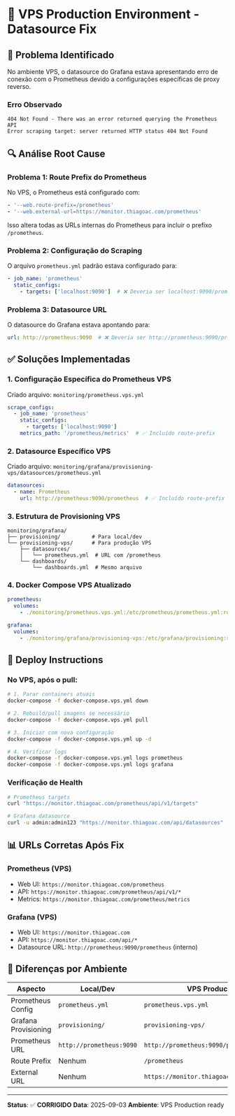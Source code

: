 # 🔧 VPS Production Environment - Datasource Fix

## 🚨 Problema Identificado

No ambiente VPS, o datasource do Grafana estava apresentando erro de conexão com o Prometheus devido a configurações específicas de proxy reverso.

### Erro Observado
```
404 Not Found - There was an error returned querying the Prometheus API
Error scraping target: server returned HTTP status 404 Not Found
```

## 🔍 Análise Root Cause

### Problema 1: Route Prefix do Prometheus
No VPS, o Prometheus está configurado com:
```yaml
- '--web.route-prefix=/prometheus'
- '--web.external-url=https://monitor.thiagoac.com/prometheus'
```

Isso altera todas as URLs internas do Prometheus para incluir o prefixo `/prometheus`.

### Problema 2: Configuração do Scraping
O arquivo `prometheus.yml` padrão estava configurado para:
```yaml
- job_name: 'prometheus'
  static_configs:
    - targets: ['localhost:9090']  # ❌ Deveria ser localhost:9090/prometheus/metrics
```

### Problema 3: Datasource URL
O datasource do Grafana estava apontando para:
```yaml
url: http://prometheus:9090  # ❌ Deveria ser http://prometheus:9090/prometheus
```

## ✅ Soluções Implementadas

### 1. Configuração Específica do Prometheus VPS
Criado arquivo: `monitoring/prometheus.vps.yml`
```yaml
scrape_configs:
  - job_name: 'prometheus'
    static_configs:
      - targets: ['localhost:9090']
    metrics_path: '/prometheus/metrics'  # ✅ Incluído route-prefix
```

### 2. Datasource Específico VPS
Criado arquivo: `monitoring/grafana/provisioning-vps/datasources/prometheus.yml`
```yaml
datasources:
  - name: Prometheus
    url: http://prometheus:9090/prometheus  # ✅ Incluído route-prefix
```

### 3. Estrutura de Provisioning VPS
```
monitoring/grafana/
├── provisioning/          # Para local/dev
└── provisioning-vps/      # Para produção VPS
    ├── datasources/
    │   └── prometheus.yml  # URL com /prometheus
    └── dashboards/
        └── dashboards.yml  # Mesmo arquivo
```

### 4. Docker Compose VPS Atualizado
```yaml
prometheus:
  volumes:
    - ./monitoring/prometheus.vps.yml:/etc/prometheus/prometheus.yml:ro  # ✅ Config específica

grafana:
  volumes:
    - ./monitoring/grafana/provisioning-vps:/etc/grafana/provisioning:ro  # ✅ Provisioning específico
```

## 🚀 Deploy Instructions

### No VPS, após o pull:
```bash
# 1. Parar containers atuais
docker-compose -f docker-compose.vps.yml down

# 2. Rebuild/pull imagens se necessário
docker-compose -f docker-compose.vps.yml pull

# 3. Iniciar com nova configuração
docker-compose -f docker-compose.vps.yml up -d

# 4. Verificar logs
docker-compose -f docker-compose.vps.yml logs prometheus
docker-compose -f docker-compose.vps.yml logs grafana
```

### Verificação de Health
```bash
# Prometheus targets
curl "https://monitor.thiagoac.com/prometheus/api/v1/targets"

# Grafana datasource
curl -u admin:admin123 "https://monitor.thiagoac.com/api/datasources"
```

## 📊 URLs Corretas Após Fix

### Prometheus (VPS)
- Web UI: `https://monitor.thiagoac.com/prometheus`
- API: `https://monitor.thiagoac.com/prometheus/api/v1/*`
- Metrics: `https://monitor.thiagoac.com/prometheus/metrics`

### Grafana (VPS)
- Web UI: `https://monitor.thiagoac.com`
- API: `https://monitor.thiagoac.com/api/*`
- Datasource URL: `http://prometheus:9090/prometheus` (interno)

## 🔄 Diferenças por Ambiente

| Aspecto | Local/Dev | VPS Production |
|---------|-----------|----------------|
| Prometheus Config | `prometheus.yml` | `prometheus.vps.yml` |
| Grafana Provisioning | `provisioning/` | `provisioning-vps/` |
| Prometheus URL | `http://prometheus:9090` | `http://prometheus:9090/prometheus` |
| Route Prefix | Nenhum | `/prometheus` |
| External URL | Nenhum | `https://monitor.thiagoac.com/prometheus` |

---

**Status**: ✅ **CORRIGIDO**
**Data**: 2025-09-03
**Ambiente**: VPS Production ready

